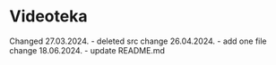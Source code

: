 # Videoteka
Changed 27.03.2024. - deleted src
change 26.04.2024. - add one file
change 18.06.2024. - update README.md
